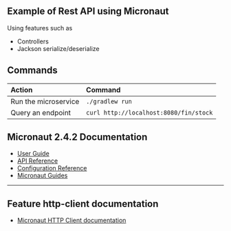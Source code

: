 ## Example of Rest API using Micronaut

Using features such as
- Controllers
- Jackson serialize/deserialize

## Commands

| Action               | Command                                    |
| :------------------- | :----------------------------------------- |
| Run the microservice | ```./gradlew run```                        |
| Query an endpoint    | ```curl http://localhost:8080/fin/stock``` |

## Micronaut 2.4.2 Documentation

- [User Guide](https://docs.micronaut.io/2.4.2/guide/index.html)
- [API Reference](https://docs.micronaut.io/2.4.2/api/index.html)
- [Configuration Reference](https://docs.micronaut.io/2.4.2/guide/configurationreference.html)
- [Micronaut Guides](https://guides.micronaut.io/index.html)
---

## Feature http-client documentation

- [Micronaut HTTP Client documentation](https://docs.micronaut.io/latest/guide/index.html#httpClient)

